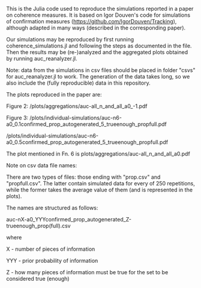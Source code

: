 This is the Julia code used to reproduce the simulations reported in a paper on coherence measures. It is based on Igor Douven's code for simulations of confirmation measures (https://github.com/IgorDouven/Tracking), although adapted in many ways (described in the corresponding paper).

Our simulations may be reproduced by first running coherence_simulations.jl and following the steps as documented in the file.
Then the results may be (re-)analyzed and the aggregated plots obtained by running auc_reanalyzer.jl.

Note: data from the simulations in csv files should be placed in folder "csvs" for auc_reanalyzer.jl to work. The generation of the data takes long, so we also include the (fully reproducible) data in this repository.

The plots reproduced in the paper are:

Figure 2:
/plots/aggregations/auc-all_n_and_all_a0_-1.pdf

Figure 3:
/plots/individual-simulations/auc-n6-a0_0.1confirmed_prop_autogenerated_5_trueenough_propfull.pdf 

/plots/individual-simulations/auc-n6-a0_0.5confirmed_prop_autogenerated_5_trueenough_propfull.pdf

The plot mentioned in Fn. 6 is plots/aggregations/auc-all_n_and_all_a0.pdf

Note on csv data file names:

There are two types of files: those ending with "prop.csv" and "propfull.csv". The latter contain simulated data for every of 250 repetitions, while the former takes the average value of them (and is represented in the plots).

The names are structured as follows:

auc-nX-a0_YYYconfirmed_prop_autogenerated_Z-trueenough_prop(full).csv

where

X - number of pieces of information

YYY - prior probability of information

Z - how many pieces of information must be true for the set to be considered true (enough)
